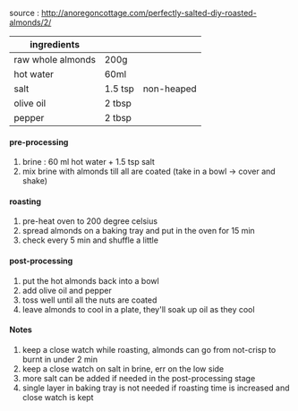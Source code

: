 source : http://anoregoncottage.com/perfectly-salted-diy-roasted-almonds/2/

|ingredients|||
|-|-|-|
| raw whole almonds | 200g ||
| hot water | 60ml ||
| salt | 1.5 tsp | non-heaped|
| olive oil | 2 tbsp ||
| pepper | 2 tbsp |||

#### pre-processing
1. brine : 60 ml hot water + 1.5 tsp salt
1. mix brine with almonds till all are coated (take in a bowl -> cover and shake)

#### roasting
1. pre-heat oven to 200 degree celsius
1. spread almonds on a baking tray and put in the oven for 15 min
1. check every 5 min and shuffle a little

#### post-processing
1. put the hot almonds back into a bowl
1. add olive oil and pepper
1. toss well until all the nuts are coated
1. leave almonds to cool in a plate, they'll soak up oil as they cool

#### Notes
1. keep a close watch while roasting, almonds can go from not-crisp to burnt in under 2 min
1. keep a close watch on salt in brine, err on the low side
1. more salt can be added if needed in the post-processing stage
1. single layer in baking tray is not needed if roasting time is increased and close watch is kept
